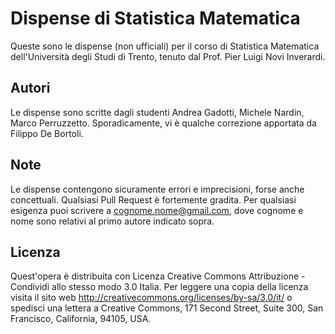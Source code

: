 Dispense di Statistica Matematica
=================================

Queste sono le dispense (non ufficiali) per il corso di Statistica Matematica dell'Università degli Studi di Trento, tenuto dal Prof. Pier Luigi Novi Inverardi.


Autori
------

Le dispense sono scritte dagli studenti Andrea Gadotti, Michele Nardin, Marco Perruzzetto.
Sporadicamente, vi è qualche correzione apportata da Filippo De Bortoli.


Note
----

Le dispense contengono sicuramente errori e imprecisioni, forse anche concettuali. Qualsiasi Pull Request è fortemente gradita.
Per qualsiasi esigenza puoi scrivere a cognome.nome@gmail.com, dove cognome e nome sono relativi al primo autore indicato sopra.


Licenza
-------

Quest'opera è distribuita con Licenza Creative Commons Attribuzione - Condividi allo stesso modo 3.0 Italia.
Per leggere una copia della licenza visita il sito web http://creativecommons.org/licenses/by-sa/3.0/it/ o spedisci una lettera a Creative Commons, 171 Second
Street, Suite 300, San Francisco, California, 94105, USA.
